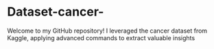 # Dataset-cancer-
Welcome to my GitHub repository! I leveraged the cancer dataset from Kaggle, applying advanced commands to extract valuable insights
